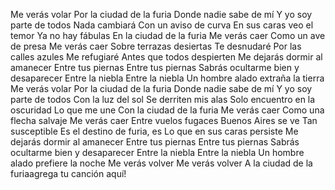 Me verás volar
Por la ciudad de la furia
Donde nadie sabe de mí
Y yo soy parte de todos
Nada cambiará
Con un aviso de curva
En sus caras veo el temor
Ya no hay fábulas
En la ciudad de la furia
Me verás caer
Como un ave de presa
Me verás caer
Sobre terrazas desiertas
Te desnudaré
Por las calles azules
Me refugiaré
Antes que todos despierten
Me dejarás dormir al amanecer
Entre tus piernas
Entre tus piernas
Sabrás ocultarme bien y desaparecer
Entre la niebla
Entre la niebla
Un hombre alado extraña la tierra
Me verás volar
Por la ciudad de la furia
Donde nadie sabe de mí
Y yo soy parte de todos
Con la luz del sol
Se derriten mis alas
Solo encuentro en la oscuridad
Lo que me une
Con la ciudad de la furia
Me verás caer
Como una flecha salvaje
Me verás caer
Entre vuelos fugaces
Buenos Aires se ve
Tan susceptible
Es el destino de furia, es
Lo que en sus caras persiste
Me dejarás dormir al amanecer
Entre tus piernas
Entre tus piernas
Sabrás ocultarme bien y desaparecer
Entre la niebla
Entre la niebla
Un hombre alado prefiere la noche
Me verás volver
Me verás volver
A la ciudad de la furiaagrega tu canción aquí!
